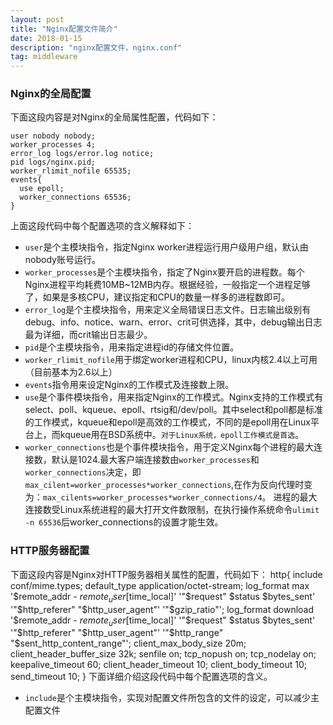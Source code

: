 ```yaml
---
layout: post
title: "Nginx配置文件简介"
date: 2018-01-15
description: "nginx配置文件，nginx.conf"
tag: middleware
---
```


### Nginx的全局配置
下面这段内容是对Nginx的全局属性配置，代码如下：
```
user nobody nobody;
worker_processes 4;
error_log logs/error.log notice;
pid logs/nginx.pid;
worker_rlimit_nofile 65535;
events{
  use epoll;
  worker_connections 65536;
}
```
上面这段代码中每个配置选项的含义解释如下：
- `user`是个主模块指令，指定Nginx worker进程运行用户级用户组，默认由nobody账号运行。
- `worker_processes`是个主模块指令，指定了Nginx要开启的进程数。每个Nginx进程平均耗费10MB~12MB内存。根据经验，一般指定一个进程足够了，如果是多核CPU，建议指定和CPU的数量一样多的进程数即可。
- `error_log`是个主模块指令，用来定义全局错误日志文件。日志输出级别有debug、info、notice、warn、error、crit可供选择，其中，debug输出日志最为详细，而crit输出日志最少。
- `pid`是个主模块指令，用来指定进程id的存储文件位置。
- `worker_rlimit_nofile`用于绑定worker进程和CPU，linux内核2.4以上可用（目前基本为2.6以上）
- `events`指令用来设定Nginx的工作模式及连接数上限。
- `use`是个事件模块指令，用来指定Nginx的工作模式。Nginx支持的工作模式有select、poll、kqueue、epoll、rtsig和/dev/poll。其中select和poll都是标准的工作模式，kqueue和epoll是高效的工作模式，不同的是epoll用在Linux平台上，而kqueue用在BSD系统中。`对于Linux系统，epoll工作模式是首选`。
- `worker_connections`也是个事件模块指令，用于定义Nginx每个进程的最大连接数，默认是1024.最大客户端连接数由`worker_processes`和`worker_connections`决定，即`max_cilent=worker_processes*worker_connections`,在作为反向代理时变为：`max_cilents=worker_processes*worker_connections/4`。
进程的最大连接数受Linux系统进程的最大打开文件数限制，在执行操作系统命令`ulimit -n 65536`后worker_connections的设置才能生效。

### HTTP服务器配置
下面这段内容是Nginx对HTTP服务器相关属性的配置，代码如下：
http{
  include conf/mime.types;
  default_type  application/octet-stream;
  log_format  max '$remote_addr - $remote_user [$time_local]'
    '"$request" $status $bytes_sent'
    '"$http_referer" "$http_user_agent"'
    '"$gzip_ratio"';
    log_format download '$remote_addr - $remote_user [$time_local]'
    '"$request" $status $bytes_sent'
    '"$http_referer" "$http_user_agent"'
    '"$http_range" "$sent_http_content_range"';
  client_max_body_size 20m;
  client_header_buffer_size 32k;
  senfile on;
  tcp_nopush on;
  tcp_nodelay on;
  keepalive_timeout 60;
  client_header_timeout 10;
  client_body_timeout 10;
  send_timeout 10;
}
下面详细介绍这段代码中每个配置选项的含义。
- `include`是个主模块指令，实现对配置文件所包含的文件的设定，可以减少主配置文件
